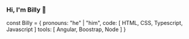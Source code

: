 ### Hi, I'm Billy 👋

const Billy = {
  pronouns: "he" | "him",
  code: [ HTML, CSS, Typescript, Javascript ]
  tools: [ Angular, Boostrap, Node ]
}

